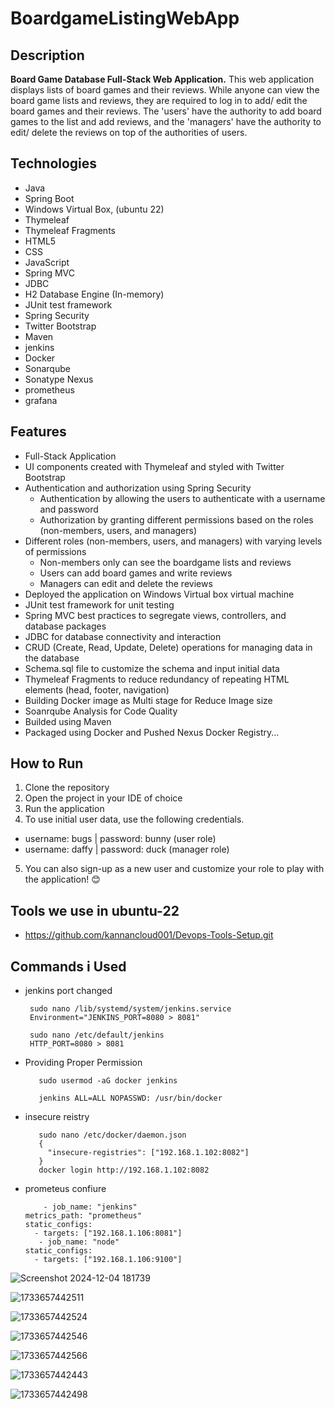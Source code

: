 # BoardgameListingWebApp

## Description 

**Board Game Database Full-Stack Web Application.**
This web application displays lists of board games and their reviews. While anyone can view the board game lists and reviews, they are required to log in to add/ edit the board games and their reviews. The 'users' have the authority to add board games to the list and add reviews, and the 'managers' have the authority to edit/ delete the reviews on top of the authorities of users.  

## Technologies

- Java
- Spring Boot
- Windows Virtual Box, (ubuntu 22)
- Thymeleaf
- Thymeleaf Fragments
- HTML5
- CSS
- JavaScript
- Spring MVC
- JDBC
- H2 Database Engine (In-memory)
- JUnit test framework
- Spring Security
- Twitter Bootstrap
- Maven
- jenkins
- Docker
- Sonarqube
- Sonatype Nexus
- prometheus
- grafana 

## Features

- Full-Stack Application
- UI components created with Thymeleaf and styled with Twitter Bootstrap
- Authentication and authorization using Spring Security
  - Authentication by allowing the users to authenticate with a username and password
  - Authorization by granting different permissions based on the roles (non-members, users, and managers)
- Different roles (non-members, users, and managers) with varying levels of permissions
  - Non-members only can see the boardgame lists and reviews
  - Users can add board games and write reviews
  - Managers can edit and delete the reviews
- Deployed the application on Windows Virtual box virtual machine 
- JUnit test framework for unit testing
- Spring MVC best practices to segregate views, controllers, and database packages
- JDBC for database connectivity and interaction
- CRUD (Create, Read, Update, Delete) operations for managing data in the database
- Schema.sql file to customize the schema and input initial data
- Thymeleaf Fragments to reduce redundancy of repeating HTML elements (head, footer, navigation)
- Building Docker image as Multi stage for Reduce Image size
- Soanrqube Analysis for Code Quality
- Builded using Maven
- Packaged using Docker and Pushed Nexus Docker Registry...
## How to Run

1. Clone the repository
2. Open the project in your IDE of choice
3. Run the application
4. To use initial user data, use the following credentials.
  - username: bugs    |     password: bunny (user role)
  - username: daffy   |     password: duck  (manager role)
5. You can also sign-up as a new user and customize your role to play with the application! 😊

## Tools we use in ubuntu-22
 - https://github.com/kannancloud001/Devops-Tools-Setup.git
  
## Commands i Used
 - jenkins port changed
   ```
    sudo nano /lib/systemd/system/jenkins.service
    Environment="JENKINS_PORT=8080 > 8081"

    sudo nano /etc/default/jenkins
    HTTP_PORT=8080 > 8081
 - Providing Proper Permission
   ```
      sudo usermod -aG docker jenkins

      jenkins ALL=ALL NOPASSWD: /usr/bin/docker

 - insecure reistry
   ```
      sudo nano /etc/docker/daemon.json
      {
        "insecure-registries": ["192.168.1.102:8082"]
      }
      docker login http://192.168.1.102:8082
  - prometeus confiure
    ```
        - job_name: "jenkins"
    metrics_path: "prometheus"
    static_configs:
      - targets: ["192.168.1.106:8081"]
       - job_name: "node"
    static_configs:
      - targets: ["192.168.1.106:9100"]

![Screenshot 2024-12-04 181739](https://github.com/user-attachments/assets/b3a979a2-e5c4-4101-83e7-570fb8481b7f)


 ![1733657442511](https://github.com/user-attachments/assets/c2408c2f-9258-4dc2-8ff3-882169625507)


![1733657442524](https://github.com/user-attachments/assets/e39326f8-bc7c-4783-b5e9-e7e069abeeed)

![1733657442546](https://github.com/user-attachments/assets/29ede156-2c26-4eea-ae4c-2a04ba29fa38)

![1733657442566](https://github.com/user-attachments/assets/3aa86f04-6130-494b-835a-6a9bb929678f)

![1733657442443](https://github.com/user-attachments/assets/0d3b030a-13a1-4954-9d57-50bbcab25b12)

![1733657442498](https://github.com/user-attachments/assets/630cc2c4-881c-4c1b-8fb7-c387399a5d0c)









